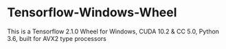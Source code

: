 # Tensorflow-Windows-Wheel
This is a Tensorflow 2.1.0 Wheel for Windows, CUDA 10.2 &amp; CC 5.0, Python 3.6, built for AVX2 type processors
